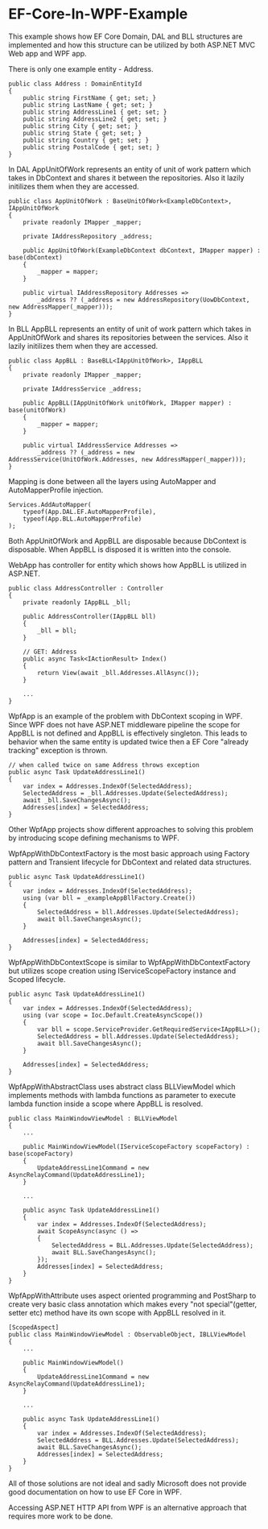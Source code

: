 # EF-Core-In-WPF-Example

This example shows how EF Core Domain, DAL and BLL structures are implemented and how this structure can be utilized by both ASP.NET MVC Web app and WPF app.

There is only one example entity - Address.

```
public class Address : DomainEntityId
{
    public string FirstName { get; set; }
    public string LastName { get; set; }
    public string AddressLine1 { get; set; }
    public string AddressLine2 { get; set; }
    public string City { get; set; }
    public string State { get; set; }
    public string Country { get; set; }
    public string PostalCode { get; set; }
}
```

In DAL AppUnitOfWork represents an entity of unit of work pattern which takes in DbContext and shares it between the repositories. Also it lazily initilizes them when they are accessed. 

```
public class AppUnitOfWork : BaseUnitOfWork<ExampleDbContext>, IAppUnitOfWork
{
    private readonly IMapper _mapper;

    private IAddressRepository _address;

    public AppUnitOfWork(ExampleDbContext dbContext, IMapper mapper) : base(dbContext)
    {
        _mapper = mapper;
    }

    public virtual IAddressRepository Addresses =>
        _address ?? (_address = new AddressRepository(UowDbContext, new AddressMapper(_mapper)));
}
```

In BLL AppBLL represents an entity of unit of work pattern which takes in AppUnitOfWork and shares its repositories between the services. Also it lazily initilizes them when they are accessed.

```
public class AppBLL : BaseBLL<IAppUnitOfWork>, IAppBLL
{
    private readonly IMapper _mapper;

    private IAddressService _address;

    public AppBLL(IAppUnitOfWork unitOfWork, IMapper mapper) : base(unitOfWork)
    {
        _mapper = mapper;
    }

    public virtual IAddressService Addresses =>
        _address ?? (_address = new AddressService(UnitOfWork.Addresses, new AddressMapper(_mapper)));
}
```

Mapping is done between all the layers using AutoMapper and AutoMapperProfile injection.

```
Services.AddAutoMapper(
    typeof(App.DAL.EF.AutoMapperProfile),
    typeof(App.BLL.AutoMapperProfile)
);
```

Both AppUnitOfWork and AppBLL are disposable because DbContext is disposable. When AppBLL is disposed it is written into the console.

WebApp has controller for entity which shows how AppBLL is utilized in ASP.NET.

```
public class AddressController : Controller
{
    private readonly IAppBLL _bll;

    public AddressController(IAppBLL bll)
    {
        _bll = bll;
    }

    // GET: Address
    public async Task<IActionResult> Index()
    {
        return View(await _bll.Addresses.AllAsync());
    }
    
    ...
}
```

WpfApp is an example of the problem with DbContext scoping in WPF. Since WPF does not have ASP.NET middleware pipeline the scope for AppBLL is not defined and AppBLL is effectively singleton. This leads to behavior when the same entity is updated twice then a EF Core "already tracking" exception is thrown.

```
// when called twice on same Address throws exception
public async Task UpdateAddressLine1()
{
    var index = Addresses.IndexOf(SelectedAddress);
    SelectedAddress = _bll.Addresses.Update(SelectedAddress);
    await _bll.SaveChangesAsync();
    Addresses[index] = SelectedAddress;
}
```

Other WpfApp projects show different approaches to solving this problem by introducing scope defining mechanisms to WPF.

WpfAppWithDbContextFactory is the most basic approach using Factory pattern and Transient lifecycle for DbContext and related data structures.

```
public async Task UpdateAddressLine1()
{
    var index = Addresses.IndexOf(SelectedAddress);
    using (var bll = _exampleAppBllFactory.Create())
    {
        SelectedAddress = bll.Addresses.Update(SelectedAddress);
        await bll.SaveChangesAsync();
    }

    Addresses[index] = SelectedAddress;
}
```

WpfAppWithDbContextScope is similar to WpfAppWithDbContextFactory but utilizes scope creation using IServiceScopeFactory instance and Scoped lifecycle.

```
public async Task UpdateAddressLine1()
{
    var index = Addresses.IndexOf(SelectedAddress);
    using (var scope = Ioc.Default.CreateAsyncScope())
    {
        var bll = scope.ServiceProvider.GetRequiredService<IAppBLL>();
        SelectedAddress = bll.Addresses.Update(SelectedAddress);
        await bll.SaveChangesAsync();
    }

    Addresses[index] = SelectedAddress;
}
```

WpfAppWithAbstractClass uses abstract class BLLViewModel which implements methods with lambda functions as parameter to execute lambda function inside a scope where AppBLL is resolved.

```
public class MainWindowViewModel : BLLViewModel
{
    ...

    public MainWindowViewModel(IServiceScopeFactory scopeFactory) : base(scopeFactory)
    {
        UpdateAddressLine1Command = new AsyncRelayCommand(UpdateAddressLine1);
    }
    
    ...

    public async Task UpdateAddressLine1()
    {
        var index = Addresses.IndexOf(SelectedAddress);
        await ScopeAsync(async () =>
        {
            SelectedAddress = BLL.Addresses.Update(SelectedAddress);
            await BLL.SaveChangesAsync();
        });
        Addresses[index] = SelectedAddress;
    }
}
```

WpfAppWithAttribute uses aspect oriented programming and PostSharp to create very basic class annotation which makes every "not special"(getter, setter etc) method have its own scope with AppBLL resolved in it.

```
[ScopedAspect]
public class MainWindowViewModel : ObservableObject, IBLLViewModel
{
    ...

    public MainWindowViewModel()
    {
        UpdateAddressLine1Command = new AsyncRelayCommand(UpdateAddressLine1);
    }

    ...

    public async Task UpdateAddressLine1()
    {
        var index = Addresses.IndexOf(SelectedAddress);
        SelectedAddress = BLL.Addresses.Update(SelectedAddress);
        await BLL.SaveChangesAsync();
        Addresses[index] = SelectedAddress;
    }
}
```

All of those solutions are not ideal and sadly Microsoft does not provide good documentation on how to use EF Core in WPF.

Accessing ASP.NET HTTP API from WPF is an alternative approach that requires more work to be done.
